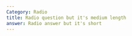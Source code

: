 ```yaml
---
Category: Radio
title: Radio question but it's medium length
answer: Radio answer but it's short
---
```

